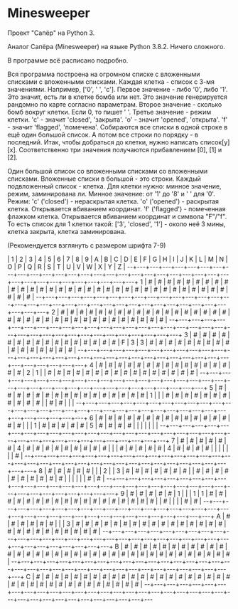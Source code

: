 # Minesweeper
Проект "Сапёр" на Python 3.

Аналог Сапёра (Minesweeper) на языке Python 3.8.2.
Ничего сложного.

В программе всё расписано подробно.

Вся программа построена на огромном списке с вложенными списками с вложенными списками. Каждая клетка - список с 3-мя значениями.
Например, ['0', ' ', 'c'].
Первое значение - либо '0', либо '1'. Это значит, есть ли в клетке бомба или нет.
Это значение генерируется рандомно по карте согласно параметрам.
Второе значение - сколько бомб вокруг клетки. Если 0, то пишет ' '.
Третье значение - режим клетки. 'c' - значит 'closed', 'закрыта'.
'o' - значит 'opened', 'открыта'. 'f' - значит 'flagged', 'помечена'.
Собираются все списки в одной строке в ещё один большой список. А потом все
строки по порядку - в последний. Итак, чтобы добраться до клетки, нужно написать
список[y][x]. Соответственно три значения получаются прибавлением [0], [1] и [2].

Один большой список со вложенными списками со вложенными списками.
Вложенные списки в большой - это строки. Каждый подвложенный список - клетка.
Для клетки нужно: минное значение, режим, заминирована ли.
Минное значение: от '1' до '8' и ' ' для '0'.
Режим:
  'c' ('closed') - нераскрытая клетка. 
  'o' ('opened') - раскрытая клетка. Открывается вбиванием координат.
  'f' ('flagged') - помеченная флажком клетка. Открывается вбиванием координат и символа "F"/"f".
То есть список для 1 клетки такой: ['3', 'closed', '1'] - около неё 3 мины, клетка закрыта, клетка заминирована.

(Рекомендуется взглянуть с размером шрифта 7-9)

  | 1 | 2 | 3 | 4 | 5 | 6 | 7 | 8 | 9 | A | B | C | D | E | F | G | H | I | J | K | L | M | N | O | P | Q | R | S | T | U | V | W | X | Y | Z |
--+---+---+---+---+---+---+---+---+---+---+---+---+---+---+---+---+---+---+---+---+---+---+---+---+---+---+---+---+---+---+---+---+---+---+---+
1 | # | # | # | # | # | # | # | # | # | # | # | # | # | # | # | # | # | # | # | # | # | # | # | # | # | # | # | # | # | # | # | # | # | # | # |
--+---+---+---+---+---+---+---+---+---+---+---+---+---+---+---+---+---+---+---+---+---+---+---+---+---+---+---+---+---+---+---+---+---+---+---+
2 | # | # | # | # | # | # | # | # | # | # | # | # | # | # | # | # | # | # | # | # | # | # | # | # | # | # | # | # | # | # | # | # | # | # | # |
--+---+---+---+---+---+---+---+---+---+---+---+---+---+---+---+---+---+---+---+---+---+---+---+---+---+---+---+---+---+---+---+---+---+---+---+
3 | # | # | # | # | # | # | # | # | # | # | # | # | # | # | # | # | F | 3 | 3 | # | # | # | # | # | # | # | # | # | # | # | # | # | # | # | # |
--+---+---+---+---+---+---+---+---+---+---+---+---+---+---+---+---+---+---+---+---+---+---+---+---+---+---+---+---+---+---+---+---+---+---+---+
4 | # | # | # | # | # | # | # | # | # | # | # | # | # | # | # | # | 2 | 1 |   | # | # | # | # | # | # | # | # | # | # | # | # | # | # | # | # |
--+---+---+---+---+---+---+---+---+---+---+---+---+---+---+---+---+---+---+---+---+---+---+---+---+---+---+---+---+---+---+---+---+---+---+---+
5 | # | # | # | # | # | # | # | # | # | # | # | # | # | # | # | # | 1 |   |   | # | # | # | # | # | # | # | # | # | # | # |   | # | # |   |   |
--+---+---+---+---+---+---+---+---+---+---+---+---+---+---+---+---+---+---+---+---+---+---+---+---+---+---+---+---+---+---+---+---+---+---+---+
6 | # | # | # | # | # | # | # | # | # | # | # | # | # | # | # | # |   |   | 1 | # | # | # | # | # | 5 | # | # | # | # |   |   |   |   |   |   |
--+---+---+---+---+---+---+---+---+---+---+---+---+---+---+---+---+---+---+---+---+---+---+---+---+---+---+---+---+---+---+---+---+---+---+---+
7 | # | # | # | # | # | # | 4 | # | # | # | # | # | # | # | # | # |   |   | # | # | # | # | # | 4 | # | # | # | # |   |   |   |   |   |   | # |
--+---+---+---+---+---+---+---+---+---+---+---+---+---+---+---+---+---+---+---+---+---+---+---+---+---+---+---+---+---+---+---+---+---+---+---+
8 | # | # | # | # | # |   |   | 2 |   | 3 | # | # | # | # | # | # | # |   | # | # | # | # | # | # | # | # | # | # |   |   |   |   |   | # | # |
--+---+---+---+---+---+---+---+---+---+---+---+---+---+---+---+---+---+---+---+---+---+---+---+---+---+---+---+---+---+---+---+---+---+---+---+
9 | # | # | # | # | # | 1 |   |   | 1 | 1 | # | # | # | # | # | # | # | # | # | # | # | # | # | # | # | # | # | # |   | # |   |   |   | # | # |
--+---+---+---+---+---+---+---+---+---+---+---+---+---+---+---+---+---+---+---+---+---+---+---+---+---+---+---+---+---+---+---+---+---+---+---+
A | # | # | # | # | # | # |   |   | 3 | # | # | # | # | # | # | # | # | # | # | # | # | # | # | # | # | # | # | # | # | # | # | # | # | # | # |
--+---+---+---+---+---+---+---+---+---+---+---+---+---+---+---+---+---+---+---+---+---+---+---+---+---+---+---+---+---+---+---+---+---+---+---+
B | # | # | # | # | # | # | # | # | # | # | # | # | # | # | # | # | # | # | # | # | # | # | # | # | # | # | # | # | # | # | # | # | # | # | # |
--+---+---+---+---+---+---+---+---+---+---+---+---+---+---+---+---+---+---+---+---+---+---+---+---+---+---+---+---+---+---+---+---+---+---+---+
C | # | # | # | # | # | # | # | # | # | # | # | # | # | # | # | # | # | # | # | # | # | # | # | # | # | # | # | # | # | # | # | # | # | # | # |
--+---+---+---+---+---+---+---+---+---+---+---+---+---+---+---+---+---+---+---+---+---+---+---+---+---+---+---+---+---+---+---+---+---+---+---

